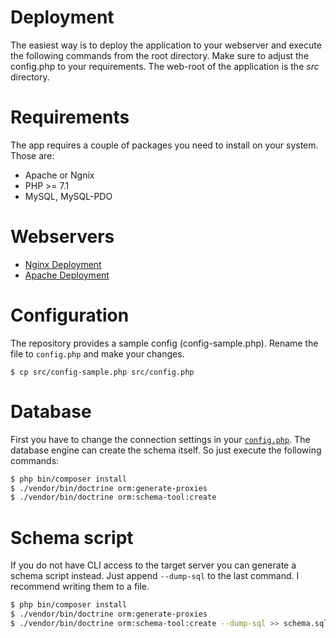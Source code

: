 # Deployment

The easiest way is to deploy the application to your webserver and execute the following commands from the root directory. 
Make sure to adjust the config.php to your requirements. The web-root of the application is the _src_ directory.

# Requirements
The app requires a couple of packages you need to install on your system. Those are:
- Apache or Ngnix
- PHP >= 7.1
- MySQL, MySQL-PDO

# Webservers
- [Nginx Deployment](Deployment-Nginx.md)
- [Apache Deployment](Deployment-Apache.md)

# Configuration
The repository provides a sample config (config-sample.php). 
Rename the file to `config.php` and make your changes.

````
$ cp src/config-sample.php src/config.php
````

# Database

First you have to change the connection settings in your [`config.php`](Deployment.md). 
The database engine can create the schema itself. So just execute the following commands:

````bash
$ php bin/composer install
$ ./vendor/bin/doctrine orm:generate-proxies
$ ./vendor/bin/doctrine orm:schema-tool:create
````

# Schema script

If you do not have CLI access to the target server you can generate a schema script instead. Just append `--dump-sql` to the last command. I recommend writing them to a file.

```bash
$ php bin/composer install
$ ./vendor/bin/doctrine orm:generate-proxies
$ ./vendor/bin/doctrine orm:schema-tool:create --dump-sql >> schema.sql
